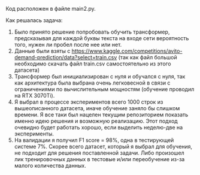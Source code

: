 Код расположен в файле main2.py.

Как решалась задача:
1. Было принято решение попробовать обучить трансформер, предсказывая для каждой буквы текста на входе сети вероятность того, нужен ли пробел после нее или нет.
2. Данные были взяты с https://www.kaggle.com/competitions/avito-demand-prediction/data?select=train.csv (так как файл большой необходимо скачать файл train.csv самостоятельно из этого датасета)
3. Трансформер был инициализирован с нуля и обучался с нуля, так как архитектура была выбрана очень легковесной в связи с ограничениями по вычислительным мощностям (обучение проводил на RTX 3070Ti).
4. Я выбрал в процессе экспериментов всего 1000 строк из вышеописанного датасета, иначе обучение заняло бы слишком времени. Я все таки был нацелен текущим репозиторием показать именно идею решения и возможную реализацию. Этот подход очевидно будет работать хорошо, если выделить неделю-две на эксперименты.
5. На валидации я получил F1 score = 98%, одна в тестирующей системе 7%. Скорее всего датасет, который я выбрал для обучения, не подходит для решения поставленной задачи. Либо произошел лик тренировочных данных в тестовые и/или переобучение из-за малого количества данных.
